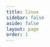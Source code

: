 ```yaml
---
title: linux
sidebar: false
aside: false
layout: page
order: 1
---
```


<base-index :title="$frontmatter.title"/>
